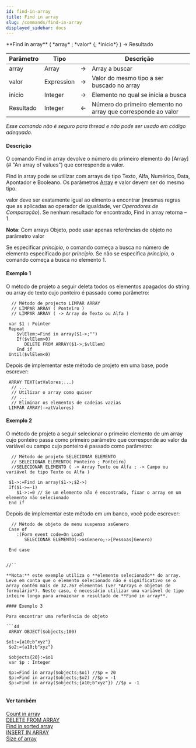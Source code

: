 ```yaml
---
id: find-in-array
title: Find in array
slug: /commands/find-in-array
displayed_sidebar: docs
---
```


<!--REF #_command_.Find in array.Syntax-->**Find in array** ( *array* ; *valor* {; *inicio*} ) -> Resultado<!-- END REF-->
<!--REF #_command_.Find in array.Params-->
| Parâmetro | Tipo |  | Descrição |
| --- | --- | --- | --- |
| array | Array | &#8594;  | Array a buscar |
| valor | Expression | &#8594;  | Valor do mesmo tipo a ser buscado no array |
| inicio | Integer | &#8594;  | Elemento no qual se inicia a busca |
| Resultado | Integer | &#8592; | Número do primeiro elemento no array que corresponde ao valor |

<!-- END REF-->

*Esse comando não é seguro para thread e não pode ser usado em código adequado.*


#### Descrição 

<!--REF #_command_.Find in array.Summary-->O comando Find in array devolve o número do primeiro elemento do [Array](# "An array of values") que corresponde a valor.<!-- END REF-->

Find in array pode se utilizar com arrays de tipo Texto, Alfa, Numérico, Data, Apontador e Booleano. Os parâmetros [Array](# "An array of values") e valor devem ser do mesmo tipo.

valor deve ser exatamente igual ao elmento a encontrar (mesmas regras que as aplicadas ao operador de igualdade, ver *Operadores de Comparação*). Se nenhum resultado for encontrado, Find in array retorna –1.

**Nota**: Com arrays Objeto, pode usar apenas referências de objeto no parâmetro valor

Se especificar *principio*, o comando começa a busca no número de elemento especificado por *principio*. Se não se especifica *principio*, o comando começa a busca no elemento 1.

#### Exemplo 1 

O método de projeto a seguir deleta todos os elementos apagados do string ou array de texto cujo ponteiro é passado como parâmetro:

```4d
  // Método de projecto LIMPAR ARRAY
  // LIMPAR ARRAY ( Ponteiro )
  // LIMPAR ARRAY ( -> Array de Texto ou Alfa )
 
 var $1 : Pointer
 Repeat
    $vlElem:=Find in array($1->;"")
    If($vlElem>0)
       DELETE FROM ARRAY($1->;$vlElem)
    End if
 Until($vlElem<0)
```

Depois de implementar este método de projeto em uma base, pode escrever:

```4d
 ARRAY TEXT(atValores;...)
  // ...
  // Utilizar o array como quiser
  // ...
  // Eliminar os elementos de cadeias vazias
 LIMPAR ARRAY(->atValores)
```

#### Exemplo 2 

O método de projeto a seguir selecionar o primeiro elemento de um array cujo ponteiro passa como primeiro parâmetro que corresponde ao valor da variável ou campo cujo ponteiro é passado como parâmetro:

```4d
  // Método de projeto SELECIONAR ELEMENTO
  // SELECIONAR ELEMENTO( Ponteiro ; Ponteiro)
  //SELECIONAR ELEMENTO ( -> Array Texto ou Alfa ; -> Campo ou variável de tipo Texto ou Alfa )
 
 $1->:=Find in array($1->;$2->)
 If($1->=-1)
    $1->:=0 // Se um elemento não é encontrado, fixar o array em um elemento não selecionado
 End if
```

Depois de implementar este método em um banco, você pode escrever:

```4d
  // Método de objeto de menu suspenso asGenero
 Case of
    :(Form event code=On Load)
       SELECIONAR ELEMENTO(->asGenero;->[Pessoas]Genero)
 
 End case
```

```4d

//``

**Nota:** este exemplo utiliza o **elemento selecionado** do array. Leve em conta que o elemento selecionado não é significativo se o array contém mais de 32.767 elementos (ver *Arrays e objetos de formulário*). Neste caso, é necessário utilizar uma variável de tipo inteiro longo para armazenar o resultado de **Find in array**. 

#### Exemplo 3 

Para encontrar uma referência de objeto

```4d
 ARRAY OBJECT($objects;100)

$o1:={a10;b"xyz"}
 $o2:={a10;b"xyz"}
 
 $objects{20}:=$o1
 var $p : Integer
 
 $p:=Find in array($objects;$o1) //$p = 20 
 $p:=Find in array($objects;$o2) //$p = -1 
 $p:=Find in array($objects;{a10;b"xyz"}) //$p = -1


```

#### Ver também 

[Count in array](count-in-array.md)  
[DELETE FROM ARRAY](delete-from-array.md)  
[Find in sorted array](find-in-sorted-array.md)  
[INSERT IN ARRAY](insert-in-array.md)  
[Size of array](size-of-array.md)  